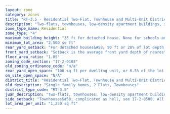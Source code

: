 ```yaml
---
layout: zone
category: zones
title: "RT-3.5 - Residential Two-Flat, Townhouse and Multi-Unit District"
description: "Two-flats, townhouses, low-density apartment buildings, single family homes."
zone_type_name: Residential
zone_type: "4"
maximum_building_height: "35 ft for detached house. None for schools and churches."
minimum_lot_area: "2,500 sq ft"
rear_yard_setback: "For detached houses&#58; 50 ft or 28% of lot depth, whichever is less. For buildings with under 20 dwelling units, of which at least 33% are &quot;accessible&quot;&#58; 50 ft or 24% of lot depth, whichever is less."
front_yard_setback: "Setback is the average front yard depth of nearest 2 lots (exclude the lot with the least front yard depth from the calculation). If any lots to be included in the calculation are vacant, assume that their front yard depths are 20 feet or 16% of lot depth, whichever is less."
floor_area_ratio: "1.05"
zoning_code_section: "17-2-0103"
old_zoning_ordinance_code: "n/a"
rear_yard_open_space: "100 sq ft per dwelling unit, or 6.5% of the lot area, which ever is greater."
on_site_open_space: "N/A"
district_title: "Residential Two-Flat, Townhouse and Multi-Unit District"
old_description: "Single family homes, 2 Flats, Townhouses"
district_type_code: "RT-3.5"
juan_description: "Two-flats, townhouses, low-density apartment buildings, single family homes."
side_setback: "Townhouses&#58; complicated as hell, see 17-2-0500. All other buildings&#58; Combined width of side setbacks must equal 20% of lot width, and neither setback can be less than 2 feet or 8% of lot width (whichever is greater.) But no setback is required to be wider than 5 feet."
lot_area_per_unit: "1,250 sq ft"
---
```

